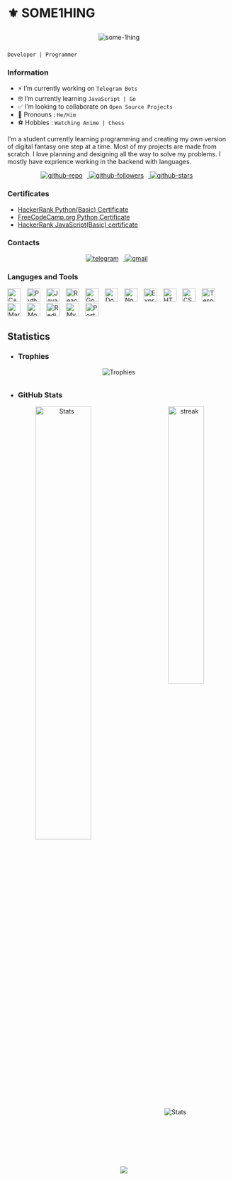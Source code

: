 <link rel="stylesheet" href="https://cdn.jsdelivr.net/gh/devicons/devicon@v2.15.1/devicon.min.css">

# ️⚜️ SOME1HING
<p align="center">
  <img alt="some-1hing" title="SOME-1hing" style="padding:10px;" src="https://i.imgur.com/xNilUO9.gif">
</p>

`Developer | Programmer`

### Information

- ⚡️ I’m currently working on  `Telegram Bots`
- 🤓 I’m currently learning  `JavaScript | Go`
- ✅ I’m looking to collaborate on `Open Source Projects`
- 👨 Pronouns :  `He/Him`
- ⚽ Hobbies : `Watching Anime | Chess`

I'm a student currently learning programming and creating my own version of digital fantasy one step at a time. Most of my projects are made from scratch. I love planning and designing all the way to solve my problems. I mostly have exprience working in the backend with languages.

<p align="center">
    <a href="https://github.com/SOME-1HING?tab=repositories">
        <img alt="github-repo" title="Github Repository" style="padding-right:10px;" src="https://custom-icon-badges.demolab.com/badge/-My%20Repos-blue?style=for-the-badge&logoColor=white&logo=repo">
    </a>
    <a href="https://github.com/SOME-1HING">
        <img alt="github-followers" title="Github Followers" style="padding-right:10px;" src="https://custom-icon-badges.demolab.com/github/followers/SOME-1HING?style=for-the-badge">
    </a>
    <a href="https://github.com/SOME-1HING">
        <img alt="github-stars" title="Github Stars" style="padding-right:10px;" src="https://custom-icon-badges.demolab.com/github/stars/SOME-1HING?style=for-the-badge">
    </a>
</p>

### Certificates
- [HackerRank Python(Basic) Certificate](https://www.hackerrank.com/certificates/iframe/7e5cd78f5732)
- [FreeCodeCamp.org Python Certificate](https://freecodecamp.org/certification/SOME1HING/scientific-computing-with-python-v7)
- [HackerRank JavaScript(Basic) certificate](https://www.hackerrank.com/certificates/iframe/3155c98015f6)

### Contacts
<p align="center">
    <a href="https://t.me/SOME1HING">
        <img alt="telegram" title="@SOME1HING" style="padding-right:10px;" src="https://img.shields.io/badge/SOME1HING-Telegram-blue?style=for-the-badge&logo=telegram">
    </a>
    <a href="https://yashprakash2005@gmail.com">
        <img alt="gmail" title="Gmail" style="padding-right:10px;" src="https://img.shields.io/badge/yashpraksh2005@gmail.com-Gmail-red?style=for-the-badge&logo=gmail">
    </a>
</p>


### Languges and Tools
<p align="left">
    <img alt="C++" width="30px" style="padding-right:10px;" src="https://cdn.jsdelivr.net/gh/devicons/devicon/icons/cplusplus/cplusplus-original.svg">
    <img alt="Python" width="30px" style="padding-right:10px;" src="https://cdn.jsdelivr.net/gh/devicons/devicon/icons/python/python-original.svg">
    <img alt="JavaSript" width="30px" style="padding-right:10px;" src="https://cdn.jsdelivr.net/gh/devicons/devicon/icons/javascript/javascript-original.svg">
    <img alt="React" width="30px" style="padding-right:10px;" src="https://cdn.jsdelivr.net/gh/devicons/devicon/icons/react/react-original.svg">
    <img alt="Go" width="30px" style="padding-right:10px;" src="https://cdn.jsdelivr.net/gh/devicons/devicon/icons/go/go-original-wordmark.svg">
    <img alt="Docker" width="30px" style="padding-right:10px;" src="https://cdn.jsdelivr.net/gh/devicons/devicon/icons/docker/docker-original.svg">
    <img alt="NodeJS" width="30px" style="padding-right:10px;" src="https://cdn.jsdelivr.net/gh/devicons/devicon/icons/nodejs/nodejs-original.svg">
    <img alt="ExpressJs" width="30px" style="padding-right:10px;" src="https://cdn.jsdelivr.net/gh/devicons/devicon/icons/express/express-original.svg">
    <img alt="HTML5" width="30px" style="padding-right:10px;" src="https://cdn.jsdelivr.net/gh/devicons/devicon/icons/html5/html5-original.svg">
    <img alt="CSS3" width="30px" style="padding-right:10px;" src="https://cdn.jsdelivr.net/gh/devicons/devicon/icons/css3/css3-original.svg">
    <img alt="Tesnorflow" width="30px" style="padding-right:10px;" src="https://cdn.jsdelivr.net/gh/devicons/devicon/icons/tensorflow/tensorflow-original.svg">
    <img alt="Markdown" width="30px" style="padding-right:10px;" src="https://cdn.jsdelivr.net/gh/devicons/devicon/icons/markdown/markdown-original.svg">
    <img alt="MongoDB" width="30px" style="padding-right:10px;" src="https://cdn.jsdelivr.net/gh/devicons/devicon/icons/mongodb/mongodb-original.svg">
    <img alt="Redis" width="30px" style="padding-right:10px;" src="https://cdn.jsdelivr.net/gh/devicons/devicon/icons/redis/redis-original.svg">
    <img alt="MySQL" width="30px" style="padding-right:10px;" src="https://cdn.jsdelivr.net/gh/devicons/devicon/icons/mysql/mysql-original.svg">
    <img alt="Postgress" width="30px" style="padding-right:10px;" src="https://cdn.jsdelivr.net/gh/devicons/devicon/icons/postgresql/postgresql-original.svg">
</p>

## Statistics

- ### Trophies

<p align="center">
  <img alt="Trophies" style="padding-bottom:10px;" src="https://github-profile-trophy.vercel.app/?username=ryo-ma&theme=darkhub">
</p>
  
- ### GitHub Stats

<p align="center">
    <img align="left" alt="Stats" style="padding-bottom:20px;width: 50%" src="https://github-readme-stats.vercel.app/api?username=SOME-1HING&show_icons=true&theme=highcontrast">
    <img align="right" alt="streak" style="padding-bottom:20px;width: 40%" src="https://github-readme-stats.vercel.app/api/top-langs/?username=SOME-1HING&theme=radical&layout=compact">
    <img align="center" alt="Stats" style="padding-bottom:100px;" src="https://github-readme-streak-stats.herokuapp.com/?user=SOME-1HING&theme=highcontrast">
</p>




<p align = "left">
    <img src="https://komarev.com/ghpvc/?username=SOME-1HING&label=Profile%20views&color=0e75b6&style=flat">
</p>
